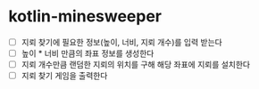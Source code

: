 # kotlin-minesweeper

- [ ] 지뢰 찾기에 필요한 정보(높이, 너비, 지뢰 개수)를 입력 받는다
- [ ] 높이 * 너비 만큼의 좌표 정보를 생성한다
- [ ] 지뢰 개수만큼 랜덤한 지뢰의 위치를 구해 해당 좌표에 지뢰를 설치한다
- [ ] 지뢰 찾기 게임을 출력한다